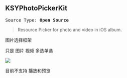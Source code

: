 ## KSYPhotoPickerKit
<pre>Source Type:<b> Open Source</b></pre>

> Resource Picker for photo and video in iOS album.


图片选择框架

只是 图片 视频 多选单选 

![](https://ws1.sinaimg.cn/large/bf8500b1ly1fpljzso1bgg20ax0jg7wl.gif)


目前不支持 播放和预览 


